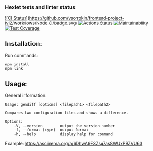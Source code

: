### Hexlet tests and linter status:
[![CI Status](https://github.com/vsorrokin/frontend-project-lvl2/workflows/Node CI/badge.svg)](https://github.com/vsorrokin/frontend-project-lvl2/actions)  [![Actions Status](https://github.com/vsorrokin/frontend-project-lvl2/workflows/hexlet-check/badge.svg)](https://github.com/vsorrokin/frontend-project-lvl2/actions)  [![Maintainability](https://api.codeclimate.com/v1/badges/0ee59781f1f98de50baf/maintainability)](https://codeclimate.com/github/vsorrokin/frontend-project-lvl2/maintainability)  [![Test Coverage](https://api.codeclimate.com/v1/badges/0ee59781f1f98de50baf/test_coverage)](https://codeclimate.com/github/vsorrokin/frontend-project-lvl2/test_coverage)


## Installation:

Run commands:

    npm install
    npm link

## Usage:

General information:

    Usage: gendiff [options] <filepath1> <filepath2>

    Compares two configuration files and shows a difference.

    Options:
        -V, --version        output the version number
        -f, --format [type]  output format
        -h, --help           display help for command

Example: https://asciinema.org/a/6DhwA9F3Zsg7as8WUxPBZVU63